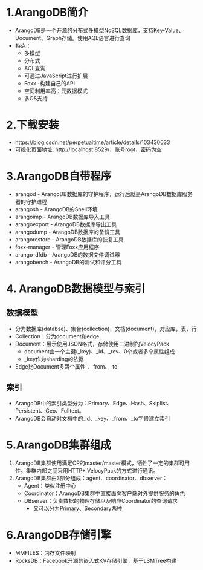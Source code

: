 # 1.ArangoDB简介
 - ArangoDB是一个开源的分布式多模型NoSQL数据库，支持Key-Value、Document、Graph存储。使用AQL语言进行查询
 - 特点：
    - 多模型
    - 分布式
    - AQL查询
    - 可通过JavaScript进行扩展
    - Foxx -构建自己的API
    - 空间利用率高：元数据模式
    - 多OS支持

# 2.下载安装
- https://blog.csdn.net/perpetualtime/article/details/103430633 
- 可视化页面地址: http://localhost:8529/，账号root，密码为空

# 3.ArangoDB自带程序
- arangod - ArangoDB数据库的守护程序，运行后就是ArangoDB数据库服务器的守护进程
- arangosh - ArangoDB的Shell环境
- arangoimp - ArangoDB数据库导入工具
- arangoexport - ArangoDB数据库导出工具
- arangodump - ArangoDB数据库的备份工具
- arangorestore - ArangoDB数据库的恢复工具
- foxx-manager - 管理Foxx应用程序
- arango-dfdb - ArangoDB的数据文件调试器
- arangobench - ArangoDB的测试和评分工具

# 4. ArangoDB数据模型与索引
## 数据模型
- 分为数据库(databse)、集合(collection)、文档(document)，对应库，表，行
- Collection：分为document和edge
- Document：展示使用JSON格式，存储使用二进制的VelocyPack
    - document由一个主键(_key)、_id、_rev、0个或者多个属性组成
    - _key作为sharding的依据
- Edge比Document多两个属性：_from、_to

## 索引
- ArangoDB中的索引类型分为：Primary、Edge、Hash、Skiplist、Persistent、Geo、Fulltext。
- ArangoDB会自动对文档中的_id、_key、_from、_to字段建立索引

# 5.ArangoDB集群组成
1. ArangoDB集群使用满足CP的master/master模式，牺牲了一定的集群可用性。集群内部之间采用HTTP+ VelocyPack的方式进行通讯。
2. ArangoDB集群由3部分组成：agent、coordinator、dbserver：
    - Agent：类似注册中心
    - Coordinator：ArangoDB集群中直接面向客户端对外提供服务的角色
    - DBserver：负责数据的物理存储以及响应Coordinator的查询请求
        - 又可以分为Primary、Secondary两种
        
# 6.ArangoDB存储引擎
- MMFILES：内存文件映射
- RocksDB：Facebook开源的嵌入式KV存储引擎，基于LSMTree构建